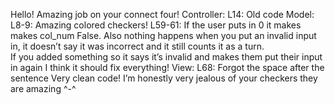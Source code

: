 Hello! Amazing job  on your connect four!
Controller:
L14: Old code
Model:
L8-9: Amazing colored checkers!
L59-61: If the user puts in 0 it makes makes col_num False.
Also nothing happens when you put an invalid input in, 
it doesn’t say it was incorrect and it 
still counts it as a turn.  
If you added something so it says
it’s invalid and makes them put their input in 
again I think it should fix everything!
View:
L68: Forgot the space after the sentence
Very clean code! I’m honestly very jealous of your checkers they are amazing ^-^
